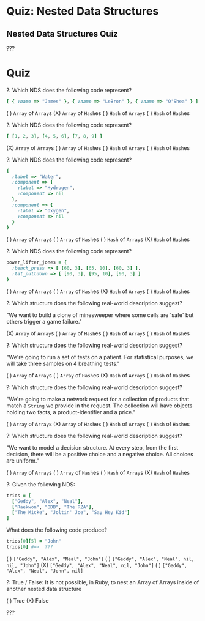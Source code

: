 # Quiz: Nested Data Structures

## Nested Data Structures Quiz

???

# Quiz

?: Which NDS does the following code represent?

```ruby
[ { :name => "James" }, { :name => "LeBron" }, { :name => "O'Shea" } ]
```

( ) `Array` of `Array`s
(X) `Array` of `Hash`es
( ) `Hash` of `Array`s
( ) `Hash` of `Hash`es

?: Which NDS does the following code represent?

```ruby
[ [1, 2, 3], [4, 5, 6], [7, 8, 9] ]
```

(X) `Array` of `Array`s
( ) `Array` of `Hash`es
( ) `Hash` of `Array`s
( ) `Hash` of `Hash`es

?: Which NDS does the following code represent?

```ruby
{
  :label => "Water",
  :component => {
    :label => "Hydrogen",
    :component => nil
  },
  :component => {
    :label => "Oxygen",
    :component => nil
  }
}
```

( ) `Array` of `Array`s
( ) `Array` of `Hash`es
( ) `Hash` of `Array`s
(X) `Hash` of `Hash`es

?: Which NDS does the following code represent?

```ruby
power_lifter_jones = {
  :bench_press => [ [60, 3], [65, 10], [60, 3] ],
  :lat_pulldown => [ [90, 3], [95, 10], [90, 3] ]
}
```

( ) `Array` of `Array`s
( ) `Array` of `Hash`es
(X) `Hash` of `Array`s
( ) `Hash` of `Hash`es

?: Which structure does the following real-world description suggest?

"We want to build a clone of minesweeper where some cells are 'safe' but others trigger a game failure."

(X) `Array` of `Array`s
( ) `Array` of `Hash`es
( ) `Hash` of `Array`s
( ) `Hash` of `Hash`es

?: Which structure does the following real-world description suggest?

"We're going to run a set of tests on a patient. For statistical purposes, we will take three samples on 4 breathing tests."

( ) `Array` of `Array`s
( ) `Array` of `Hash`es
(X) `Hash` of `Array`s
( ) `Hash` of `Hash`es

?: Which structure does the following real-world description suggest?

"We're going to make a network request for a collection of products that match a `String` we provide in the request. The collection will have objects holding two facts, a product-identifier and a price."

( ) `Array` of `Array`s
(X) `Array` of `Hash`es
( ) `Hash` of `Array`s
( ) `Hash` of `Hash`es

?: Which structure does the following real-world description suggest?

"We want to model a decision structure. At every step, from the first decision, there will be a positive choice and a negative choice. All choices are uniform."

( ) `Array` of `Array`s
( ) `Array` of `Hash`es
( ) `Hash` of `Array`s
(X) `Hash` of `Hash`es

?: Given the following NDS:

```ruby
trios = [
  ["Geddy", "Alex", "Neal"],
  ["Raekwon", "ODB", "The RZA"],
  ["The Micke", "Joltin' Joe", "Say Hey Kid"]
]
```

What does the following code produce?

```ruby
trios[0][5] = "John"
trios[0] #=>  ???
```

( ) `["Geddy", "Alex", "Neal", "John"]`
( ) `["Geddy", "Alex", "Neal", nil, nil, "John"]`
(X) `["Geddy", "Alex", "Neal", nil, "John"]`
( ) `["Geddy", "Alex", "Neal", "John", nil]`

?: True / False: It is not possible, in Ruby, to nest an Array of Arrays inside of another nested data structure

( ) True
(X) False

???
